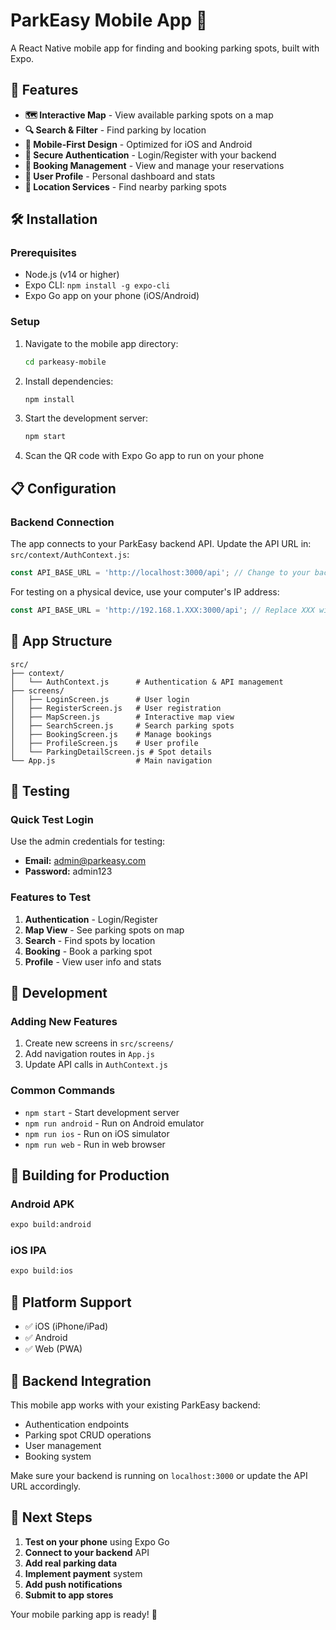# ParkEasy Mobile App 📱

A React Native mobile app for finding and booking parking spots, built with Expo.

## 🚀 Features

- **🗺️ Interactive Map** - View available parking spots on a map
- **🔍 Search & Filter** - Find parking by location
- **📱 Mobile-First Design** - Optimized for iOS and Android
- **🔐 Secure Authentication** - Login/Register with your backend
- **📅 Booking Management** - View and manage your reservations
- **👤 User Profile** - Personal dashboard and stats
- **📍 Location Services** - Find nearby parking spots

## 🛠️ Installation

### Prerequisites
- Node.js (v14 or higher)
- Expo CLI: `npm install -g expo-cli`
- Expo Go app on your phone (iOS/Android)

### Setup
1. Navigate to the mobile app directory:
   ```bash
   cd parkeasy-mobile
   ```

2. Install dependencies:
   ```bash
   npm install
   ```

3. Start the development server:
   ```bash
   npm start
   ```

4. Scan the QR code with Expo Go app to run on your phone

## 📋 Configuration

### Backend Connection
The app connects to your ParkEasy backend API. Update the API URL in:
`src/context/AuthContext.js`:
```javascript
const API_BASE_URL = 'http://localhost:3000/api'; // Change to your backend URL
```

For testing on a physical device, use your computer's IP address:
```javascript
const API_BASE_URL = 'http://192.168.1.XXX:3000/api'; // Replace XXX with your IP
```

## 📱 App Structure

```
src/
├── context/
│   └── AuthContext.js      # Authentication & API management
├── screens/
│   ├── LoginScreen.js      # User login
│   ├── RegisterScreen.js   # User registration
│   ├── MapScreen.js        # Interactive map view
│   ├── SearchScreen.js     # Search parking spots
│   ├── BookingScreen.js    # Manage bookings
│   ├── ProfileScreen.js    # User profile
│   └── ParkingDetailScreen.js # Spot details
└── App.js                  # Main navigation
```

## 🧪 Testing

### Quick Test Login
Use the admin credentials for testing:
- **Email:** admin@parkeasy.com
- **Password:** admin123

### Features to Test
1. **Authentication** - Login/Register
2. **Map View** - See parking spots on map
3. **Search** - Find spots by location
4. **Booking** - Book a parking spot
5. **Profile** - View user info and stats

## 🔧 Development

### Adding New Features
1. Create new screens in `src/screens/`
2. Add navigation routes in `App.js`
3. Update API calls in `AuthContext.js`

### Common Commands
- `npm start` - Start development server
- `npm run android` - Run on Android emulator
- `npm run ios` - Run on iOS simulator
- `npm run web` - Run in web browser

## 🚀 Building for Production

### Android APK
```bash
expo build:android
```

### iOS IPA
```bash
expo build:ios
```

## 📱 Platform Support

- ✅ iOS (iPhone/iPad)
- ✅ Android
- ✅ Web (PWA)

## 🔗 Backend Integration

This mobile app works with your existing ParkEasy backend:
- Authentication endpoints
- Parking spot CRUD operations
- User management
- Booking system

Make sure your backend is running on `localhost:3000` or update the API URL accordingly.

## 📝 Next Steps

1. **Test on your phone** using Expo Go
2. **Connect to your backend** API
3. **Add real parking data** 
4. **Implement payment** system
5. **Add push notifications**
6. **Submit to app stores**

Your mobile parking app is ready! 🎉